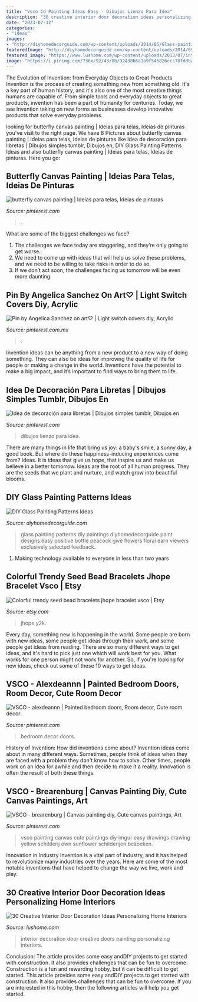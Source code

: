```yaml
---
title: "Vsco Cd Painting Ideas Easy - Dibujos Lienzo Para Idea"
description: "30 creative interior door decoration ideas personalizing home interiors"
date: "2023-07-12"
categories:
- "ideas"
images:
- "http://diyhomedecorguide.com/wp-content/uploads/2014/05/Glass-painting-design-ideas.jpg"
featuredImage: "http://diyhomedecorguide.com/wp-content/uploads/2014/05/Glass-painting-design-ideas.jpg"
featured_image: "https://www.lushome.com/wp-content/uploads/2013/07/interior-doors-painting-decoration-patterns-17.jpg"
image: "https://i.pinimg.com/736x/92/43/8b/92438b6a1a9f545826ccc78fddba15f8.jpg"
---
```



The Evolution of Invention: from Everyday Objects to Great Products
Invention is the process of creating something new from something old. It's a key part of human history, and it's also one of the most creative things humans are capable of. From simple tools and everyday objects to great products, invention has been a part of humanity for centuries. Today, we see Invention taking on new forms as businesses develop innovative products that solve everyday problems.

	

		
looking for butterfly canvas painting | Ideias para telas, Ideias de pinturas you've visit to the right page. We have 8 Pictures about butterfly canvas painting | Ideias para telas, Ideias de pinturas like Idea de decoración para libretas | Dibujos simples tumblr, Dibujos en, DIY Glass Painting Patterns Ideas and also butterfly canvas painting | Ideias para telas, Ideias de pinturas. Here you go:
		
    
## Butterfly Canvas Painting | Ideias Para Telas, Ideias De Pinturas

<img loading=lazy src="https://i.pinimg.com/736x/0e/27/6a/0e276a1fab351090eb164294634e481b.jpg" onerror="this.onerror=null;this.src='https://tse1.mm.bing.net/th?id=OIP.m6iTk-pml-vhVi8Z7d49rwHaJ3&amp;pid=15.1';" alt="butterfly canvas painting | Ideias para telas, Ideias de pinturas">

_Source: pinterest.com_

>. 

	

What are some of the biggest challenges we face?
1. The challenges we face today are staggering, and they’re only going to get worse.
2. We need to come up with ideas that will help us solve these problems, and we need to be willing to take risks in order to do so.
3. If we don’t act soon, the challenges facing us tomorrow will be even more daunting.

    
## Pin By Angelica Sanchez On Art♡ | Light Switch Covers Diy, Acrylic

<img loading=lazy src="https://i.pinimg.com/736x/d8/dc/3b/d8dc3b5e997adfbf9d5108d5d2811a95.jpg" onerror="this.onerror=null;this.src='https://tse4.mm.bing.net/th?id=OIP.605Toejm9ZfDrcI55iAaUwHaHC&amp;pid=15.1';" alt="Pin by Angelica Sanchez on art♡ | Light switch covers diy, Acrylic">

_Source: pinterest.com.mx_

>. 

	

Invention ideas can be anything from a new product to a new way of doing something. They can also be ideas for improving the quality of life for people or making a change in the world. Inventions have the potential to make a big impact, and it’s important to find ways to bring them to life.

    
## Idea De Decoración Para Libretas | Dibujos Simples Tumblr, Dibujos En

<img loading=lazy src="https://i.pinimg.com/736x/92/43/8b/92438b6a1a9f545826ccc78fddba15f8.jpg" onerror="this.onerror=null;this.src='https://tse2.mm.bing.net/th?id=OIP.1AMIa087cpr3dEILimwtJgHaJ3&amp;pid=15.1';" alt="Idea de decoración para libretas | Dibujos simples tumblr, Dibujos en">

_Source: pinterest.com_

>dibujos lienzo para idea. 

	

There are many things in life that bring us joy: a baby's smile, a sunny day, a good book. But where do these happiness-inducing experiences come from? Ideas. It is ideas that give us hope, that inspire us and make us believe in a better tomorrow. Ideas are the root of all human progress. They are the seeds that we plant and nurture, and watch grow into beautiful blooms.

    
## DIY Glass Painting Patterns Ideas

<img loading=lazy src="http://diyhomedecorguide.com/wp-content/uploads/2014/05/Glass-painting-design-ideas.jpg" onerror="this.onerror=null;this.src='https://tse3.mm.bing.net/th?id=OIP.BcbTA5hifZJV_3yd0VamewHaHa&amp;pid=15.1';" alt="DIY Glass Painting Patterns Ideas">

_Source: diyhomedecorguide.com_

>glass painting patterns diy paintings diyhomedecorguide paint designs easy positive bottle peacock give flowers floral earn viewers exclusively selected feedback. 

	

1. Making technology available to everyone in less than two years 

    
## Colorful Trendy Seed Bead Bracelets Jhope Bracelet Vsco | Etsy

<img loading=lazy src="https://i.etsystatic.com/17418898/r/il/87cb90/2181820952/il_794xN.2181820952_5o4n.jpg" onerror="this.onerror=null;this.src='https://tse1.mm.bing.net/th?id=OIP.1sthgTnGD56VJXhhs43rxwHaJ4&amp;pid=15.1';" alt="Colorful trendy seed bead bracelets jhope bracelet vsco | Etsy">

_Source: etsy.com_

>jhope y2k. 

	

Every day, something new is happening in the world. Some people are born with new ideas, some people get ideas through their work, and some people get ideas from reading. There are so many different ways to get ideas, and it's hard to pick just one which will work best for you. What works for one person might not work for another. So, if you're looking for new ideas, check out some of these 10 ways to get ideas.

    
## VSCO - Alexdeannn | Painted Bedroom Doors, Room Decor, Cute Room Decor

<img loading=lazy src="https://i.pinimg.com/736x/77/61/22/7761220570ebe214019c579ca1f34291.jpg" onerror="this.onerror=null;this.src='https://tse2.mm.bing.net/th?id=OIP.AtGmgunIfvdwGLGNAumT3wAAAA&amp;pid=15.1';" alt="VSCO - alexdeannn | Painted bedroom doors, Room decor, Cute room decor">

_Source: pinterest.com_

>bedroom decor doors. 

	

History of Invention: How did inventions come about?
Invention ideas come about in many different ways. Sometimes, people think of ideas when they are faced with a problem they don't know how to solve. Other times, people work on an idea for awhile and then decide to make it a reality. Innovation is often the result of both these things.

    
## VSCO - Brearenburg | Canvas Painting Diy, Cute Canvas Paintings, Art

<img loading=lazy src="https://i.pinimg.com/originals/be/b2/96/beb2960d108a1b3f452ce0e751992666.jpg" onerror="this.onerror=null;this.src='https://tse1.mm.bing.net/th?id=OIP.aS1uMO6LN324QACVbyIy7AHaJ4&amp;pid=15.1';" alt="VSCO - brearenburg | Canvas painting diy, Cute canvas paintings, Art">

_Source: pinterest.com_

>vsco painting canvas cute paintings diy imgur easy drawings drawing yellow schilderij own sunflower schilderijen bezoeken. 

	

Innovation in Industry
Invention is a vital part of industry, and it has helped to revolutionize many industries over the years. Here are some of the most notable inventions that have helped to change the way we live, work and play.

    
## 30 Creative Interior Door Decoration Ideas Personalizing Home Interiors

<img loading=lazy src="https://www.lushome.com/wp-content/uploads/2013/07/interior-doors-painting-decoration-patterns-17.jpg" onerror="this.onerror=null;this.src='https://tse3.mm.bing.net/th?id=OIP.BKjl6dgwGGvF70UFWMWSUgHaJo&amp;pid=15.1';" alt="30 Creative Interior Door Decoration Ideas Personalizing Home Interiors">

_Source: lushome.com_

>interior decoration door creative doors painting personalizing interiors. 

	

Conclusion: The article provides some easy andDIY projects to get started with construction. It also provides challenges that can be fun to overcome.
Construction is a fun and rewarding hobby, but it can be difficult to get started. This article provides some easy andDIY projects to get started with construction. It also provides challenges that can be fun to overcome. If you are interested in this hobby, then the following articles will help you get started.

